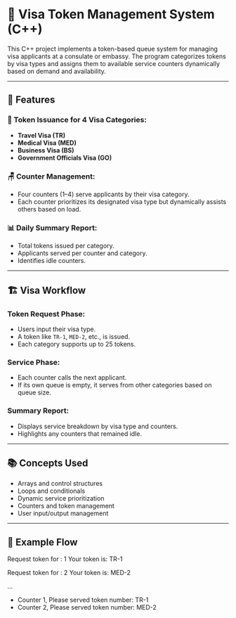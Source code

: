 # 🛂 Visa Token Management System (C++)

This C++ project implements a token-based queue system for managing visa applicants at a consulate or embassy. The program categorizes tokens by visa types and assigns them to available service counters dynamically based on demand and availability.

---

## 🔧 Features

### 🎫 Token Issuance for 4 Visa Categories:
- **Travel Visa (TR)**
- **Medical Visa (MED)**
- **Business Visa (BS)**
- **Government Officials Visa (GO)**

### 🪑 Counter Management:
- Four counters (1–4) serve applicants by their visa category.
- Each counter prioritizes its designated visa type but dynamically assists others based on load.

### 📊 Daily Summary Report:
- Total tokens issued per category.
- Applicants served per counter and category.
- Identifies idle counters.

---

## 🏗️ Visa Workflow

### Token Request Phase:
- Users input their visa type.
- A token like `TR-1`, `MED-2`, etc., is issued.
- Each category supports up to 25 tokens.

### Service Phase:
- Each counter calls the next applicant.
- If its own queue is empty, it serves from other categories based on queue size.

### Summary Report:
- Displays service breakdown by visa type and counters.
- Highlights any counters that remained idle.

---

## 📚 Concepts Used

- Arrays and control structures  
- Loops and conditionals  
- Dynamic service prioritization  
- Counters and token management  
- User input/output management

---

## 🧪 Example Flow

Request token for : 1
Your token is: TR-1

Request token for : 2
Your token is: MED-2

...

- Counter 1, Please served token number: TR-1
- Counter 2, Please served token number: MED-2


